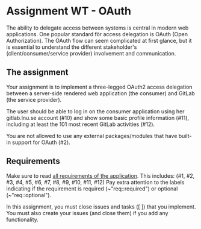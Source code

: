 # Assignment WT - OAuth

The ability to delegate access between systems is central in modern web applications. One popular standard för access delegation is OAuth (Open Authorization). The OAuth flow can seem complicated at first glance, but it is essential to understand the different stakeholder's (client/consumer/service provider) involvement and communication.

## The assignment

Your assignment is to implement a three-legged OAuth2 access delegation between a server-side rendered web application (the consumer) and GitLab (the service provider).

The user should be able to log in on the consumer application using her gitlab.lnu.se account (#10) and show some basic profile information (#11), including at least the 101 most recent GitLab activities (#12).

You are not allowed to use any external packages/modules that have built-in support for OAuth (#2).

## Requirements

Make sure to read [all requirements of the application](../../issues/). This includes: (#1, #2, #3, #4, #5, #6, #7, #8, #9, #10, #11, #12)
Pay extra attention to the labels indicating if the requirement is required (~"req::required") or optional (~"req::optional").

In this assignment, you must close issues and tasks ([ ]) that you implement. You must also create your issues (and close them) if you add any functionality.